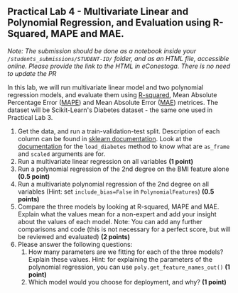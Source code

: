 ## Practical Lab 4 - Multivariate Linear and Polynomial Regression, and Evaluation using R-Squared, MAPE and MAE.

_Note: The submission should be done as a notebook inside your `/students_submissions/STUDENT-ID/` folder, and as an HTML file, accessible online. Please provide the link to the HTML in eConestoga. There is no need to update the PR_

In this lab, we will run multivariate linear model and two polynomial regression models, and evaluate them using [R-squared](https://en.wikipedia.org/wiki/Coefficient_of_determination), Mean Absolute Percentage Error ([MAPE](https://en.wikipedia.org/wiki/Mean_absolute_percentage_error)) and Mean Absolute Error ([MAE](https://en.wikipedia.org/wiki/Mean_absolute_error)) metrices. The dataset will be Scikit-Learn's Diabetes dataset - the same one used in Practical Lab 3.

1. Get the data, and run a train-validation-test split. Description of each column can be found in [sklearn documentation](https://scikit-learn.org/stable/datasets/toy_dataset.html#diabetes-dataset). Look at the [documentation](https://scikit-learn.org/stable/modules/generated/sklearn.datasets.load_diabetes.html#sklearn.datasets.load_diabetes) for the `load_diabetes` method to know what are `as_frame` and `scaled` arguments are for.
2. Run a multivariate linear regression on all variables **(1 point)**
3. Run a polynomial regression of the 2nd degree on the BMI feature alone **(0.5 point)**
4. Run a multivariate polynomial regression of the 2nd degree on all variables (Hint: set `include_bias=False` in `PolynomialFeatures`) **(0.5 points)**
5. Compare the three models by looking at R-squared, MAPE and MAE. Explain what the values mean for a non-expert and add your insight about the values of each model. Note: You can add any further comparisons and code (this is not necessary for a perfect score, but will be reviewed and evaluated)  **(2 points)**
6. Please answer the following questions:
    1. How many parameters are we fitting for each of the three models? Explain these values. Hint: for explaining the parameters of the polynomial regression, you can use `poly.get_feature_names_out()` **(1 point)**
    2. Which model would you choose for deployment, and why? **(1 point)**